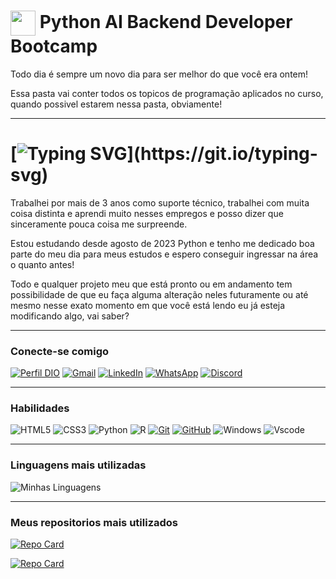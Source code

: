 <h1>
    <a href="https://github.com/camilaspaka">
     <img align="center" width="40px" src="https://cdn.jsdelivr.net/gh/devicons/devicon/icons/python/python-original.svg"></a>
    <span> Python AI Backend Developer Bootcamp</span>
</h1>

Todo dia é sempre um novo dia para ser melhor do que você era ontem!<p>
Essa pasta vai conter todos os topicos de programação aplicados no curso, quando possivel estarem nessa pasta, obviamente!

---

# [![Typing SVG](https://readme-typing-svg.herokuapp.com/?color=DD75DD&size=35&center=true&vCenter=true&width=1000&lines=Oi!Eu+me+chamo+Camila+Spakauskas;+Estou+com+29+anos+solteira+terminando+ADS;Sou+uma+Desenvolvedora+Jr+em+treinamento!)](https://git.io/typing-svg)

Trabalhei por mais de 3 anos como suporte técnico, trabalhei com muita coisa distinta e aprendi muito nesses empregos e posso dizer que sinceramente pouca coisa me surpreende.<p>
Estou estudando desde agosto de 2023 Python e tenho me dedicado boa parte do meu dia para meus estudos e espero conseguir ingressar na área o quanto antes!

Todo e qualquer projeto meu que está pronto ou em andamento tem possibilidade de que eu faça alguma alteração neles futuramente ou até mesmo nesse exato momento em que você está lendo eu já esteja modificando algo, vai saber? 
_____
### Conecte-se comigo

[![Perfil DIO](https://img.shields.io/badge/-Meu%20Perfil%20na%20DIO-30A3DC?style=for-the-badge)](https://web.dio.me/users/camilaspaka/)
[![Gmail](https://img.shields.io/badge/Gmail-333333?style=for-the-badge&logo=gmail&logoColor=red)](mailto:camilaspaka@gmail.com)
[![LinkedIn](https://img.shields.io/badge/-LinkedIn-000?style=for-the-badge&logo=linkedin&logoColor=30A3DC)](https://www.linkedin.com/in/camila-spakauskas-615807122/)
[![WhatsApp](https://img.shields.io/badge/WhatsApp-25D366?style=for-the-badge&logo=whatsapp&logoColor=white)](https://wa.me/055+011+943851668)
[![Discord](https://img.shields.io/badge/Discord-7289DA?style=for-the-badge&logo=discord&logoColor=white)](https://discord.com/channels/@Kyubysama/)
___
### Habilidades

![HTML5](https://img.shields.io/badge/HTML-000?style=for-the-badge&logo=html5&logoColor=30A3DC)
![CSS3](https://img.shields.io/badge/CSS3-000?style=for-the-badge&logo=css3&logoColor=E94D5F)
![Python](https://img.shields.io/badge/Python-000?style=for-the-badge&logo=python)
![R](https://img.shields.io/badge/R-276DC3?style=for-the-badge&logo=r&logoColor=black)
[![Git](https://img.shields.io/badge/Git-000?style=for-the-badge&logo=git&logoColor=E94D5F)](https://git-scm.com/doc)
[![GitHub](https://img.shields.io/badge/GitHub-000?style=for-the-badge&logo=github&logoColor=30A3DC)](https://docs.github.com/)
![Windows](https://img.shields.io/badge/Windows-000?style=for-the-badge&logo=windows&logoColor=2CA5E0)
![Vscode](https://img.shields.io/badge/Vscode-007ACC?style=for-the-badge&logo=visual-studio-code&logoColor=white)
___

### Linguagens mais utilizadas

![Minhas Linguagens](https://github-readme-stats-git-masterrstaa-rickstaa.vercel.app/api/top-langs/?username=camilaspaka&layout=compact&bg_color=000&border_color=30A3DC&title_color=E94D5F&text_color=FFF)

___
### Meus repositorios mais utilizados 
[![Repo Card](https://github-readme-stats.vercel.app/api/pin/?username=camilaspaka&repo=ExercicesInPython&bg_color=000&border_color=30A3DC&show_icons=true&icon_color=30A3DC&title_color=E94D5F&text_color=FFF)](https://github.com/camilaspaka/ExercicesInPython)

[![Repo Card](https://github-readme-stats.vercel.app/api/pin/?username=camilaspaka&repo=Bootcamp-Dio-Vivo-Python&bg_color=000&border_color=30A3DC&show_icons=true&icon_color=30A3DC&title_color=E94D5F&text_color=FFF)](https://github.com/camilaspaka/Bootcamp-Dio-Vivo-Python)

